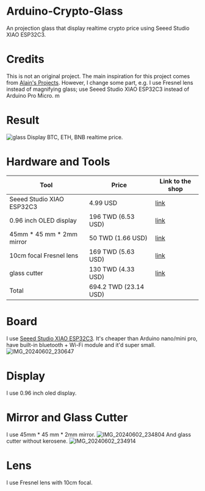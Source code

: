 # Arduino-Crypto-Glass
An projection glass that display realtime crypto price using Seeed Studio XIAO ESP32C3.

# Credits
This is not an original project. The main inspiration for this project comes from [Alain's Projects](https://www.instructables.com/Arduino-Data-Glasses-for-My-Multimeter/). However, I change some part, e.g. I use Fresnel lens instead of magnifying glass; use Seeed Studio XIAO ESP32C3 instead of Arduino Pro Micro. 
m

# Result
![glass](https://github.com/Xeift/Arduino-Crypto-Glass/assets/80938768/701e33d3-ed5c-4b7d-ba32-8e481aa57b82)
Display BTC, ETH, BNB realtime price.

# Hardware and Tools
|            Tool            |       Price       |   Link to the shop   |
| -------------------------- | ----------------- | -------------------- |
| Seeed Studio XIAO ESP32C3 |      4.99 USD      | [link](https://www.seeedstudio.com/Seeed-XIAO-ESP32C3-p-5431.html) |
| 0.96 inch OLED display    | 196 TWD (6.53 USD) | [link](https://shopee.tw/%E3%80%90%E5%82%91%E6%A3%AE%E5%89%B5%E5%B7%A5%E3%80%910.96%E5%90%8B-OLED-128x64-%E4%BD%8E%E8%80%97%E9%9B%BB-%E9%AB%98%E8%A7%A3%E6%9E%90-%E5%8F%AF%E9%A1%AF%E7%A4%BA%E9%BB%9E%E9%99%A3%E5%9C%96-Arduino-%E9%80%81%E7%AF%84%E4%BE%8B%E7%A8%8B%E5%BC%8F-%E5%A4%A7%E5%8B%9DLCD-i.20917936.390571551?sp_atk=32cd96d6-f768-4b44-a4dc-7f2c103764c7&xptdk=32cd96d6-f768-4b44-a4dc-7f2c103764c7) |
| 45mm * 45 mm * 2mm mirror |  50 TWD (1.66 USD) | [link](https://shopee.tw/HSIN-KO-%E5%8F%B0%E7%81%A3%E8%A3%BD-1.1mm-1.3mm-2mm-%E9%8A%80%E9%8F%A1-DIY-%E5%B9%B3%E9%9D%A2%E9%8F%A1-%E6%96%B9%E5%BD%A2-%E6%89%8B%E5%B7%A5%E8%97%9D-%E5%B0%8F%E6%96%B9%E9%8F%A1-%E8%A3%B8%E9%8F%A1%E7%89%87(2pcs%E8%A3%9D)-i.13542007.22770131123) |
| 10cm focal Fresnel lens   | 169 TWD (5.63 USD) | [link](https://shopee.tw/%F0%9F%8C%B8%E6%97%A5%E6%9C%AC%E8%A3%BD%F0%9F%8C%B8%E3%80%90I.L.K.%E3%80%913.5x-80x43mm-%E8%8F%B2%E6%B6%85%E7%88%BE%E8%B6%85%E8%BC%95%E8%96%84%E6%94%9C%E5%B8%B6%E5%9E%8B%E6%94%BE%E5%A4%A7%E9%8F%A1-%E5%90%8D%E7%89%87%E5%B0%BA%E5%AF%B8-018-AN-%E7%86%B1%E9%8A%B7%E4%BA%BA%E6%B0%A3%E5%B0%8F%E7%89%A9-i.6108602.576784496) |
| glass cutter              | 130 TWD (4.33 USD) | [link](https://www.seeedstudio.com/Seeed-XIAO-ESP32C3-p-5431.html](https://shopee.tw/%E3%80%8E%E6%A8%82%E8%B6%A3%E7%94%9F%E6%B4%BB%E3%80%8F%E6%97%A5%E5%BC%8F%E7%8E%BB%E7%92%83%E5%88%80-HTJ3-%E7%8E%BB%E7%92%83%E5%88%80-%E7%8E%BB%E7%92%83%E5%88%87%E5%89%B2%E5%88%80-%E7%8E%BB%E7%92%83%E5%88%80-%E5%A4%9A%E5%8A%9F%E8%83%BD-%E5%88%87%E5%89%B2%E5%B7%A5%E5%85%B7-%E9%87%91%E5%89%9B%E7%9F%B3%E7%8E%BB%E7%92%83%E5%88%80-%E9%87%91%E5%89%9B%E7%9F%B3-%E5%9C%93%E8%A6%8F%E5%88%80-i.481628583.12809748373)) |
|           Total           |694.2 TWD (23.14 USD)|  |

# Board
I use [Seeed Studio XIAO ESP32C3](https://wiki.seeedstudio.com/XIAO_ESP32C3_Getting_Started/). It's cheaper than Arduino nano/mini pro, have built-in bluetooth + Wi-Fi module and it'd super small.
![IMG_20240602_230647](https://github.com/Xeift/Arduino-Crypto-Glass/assets/80938768/82ee2573-f12a-41f4-a268-e6b783df9977)

# Display
I use 0.96 inch oled display.

# Mirror and Glass Cutter
I use 45mm * 45 mm * 2mm mirror.
![IMG_20240602_234804](https://github.com/Xeift/Arduino-Crypto-Glass/assets/80938768/4ed29f39-d51e-4217-a635-331b118c4f31)
And glass cutter without kerosene.
![IMG_20240602_234914](https://github.com/Xeift/Arduino-Crypto-Glass/assets/80938768/814e51a8-ebc7-4a23-84c0-7820eb0e5f9a)

# Lens
I use Fresnel lens with 10cm focal.
